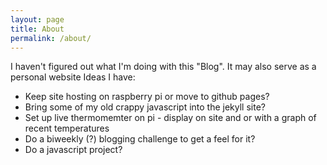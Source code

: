 ```yaml
---
layout: page
title: About
permalink: /about/
---
```


I haven't figured out what I'm doing with this "Blog". It may also serve as a personal website
Ideas I have:
- Keep site hosting on raspberry pi or move to github pages?
- Bring some of my old crappy javascript into the jekyll site?
- Set up live thermomemter on pi - display on site and or with a graph of recent temperatures
- Do a biweekly (?) blogging challenge to get a feel for it?
- Do a javascript project?


